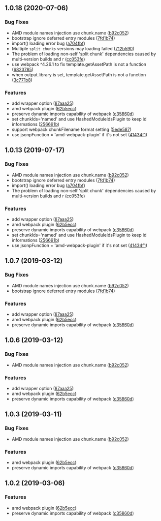 ## 1.0.18 (2020-07-06)


### Bug Fixes

* AMD module names injection use chunk.name ([b92c052](https://github.com/somewind/amd-webpack-plugin/commit/b92c052))
* bootstrap ignore deferred entry modules ([7fd1b74](https://github.com/somewind/amd-webpack-plugin/commit/7fd1b74))
* import() loading error bug ([a704fbf](https://github.com/somewind/amd-webpack-plugin/commit/a704fbf))
* Multiple `split chunks` versions may loading failed ([712b590](https://github.com/somewind/amd-webpack-plugin/commit/712b590))
* The problem of loading non-self 'split chunk' dependencies caused by multi-version builds and r ([cc053fe](https://github.com/somewind/amd-webpack-plugin/commit/cc053fe))
* use webpack ^4.26.1 to fix template.getAssetPath is not a function ([6823785](https://github.com/somewind/amd-webpack-plugin/commit/6823785))
* when output.library is set, template.getAssetPath is not a function ([3c771b8](https://github.com/somewind/amd-webpack-plugin/commit/3c771b8))


### Features

* add wrapper option ([87aaa25](https://github.com/somewind/amd-webpack-plugin/commit/87aaa25))
* amd webpack plugin ([62b5ecc](https://github.com/somewind/amd-webpack-plugin/commit/62b5ecc))
* preserve dynamic imports capability of webpack ([c35860d](https://github.com/somewind/amd-webpack-plugin/commit/c35860d))
* set chunkIds='named' and use HashedModuleIdsPlugin to keep id informations ([256691b](https://github.com/somewind/amd-webpack-plugin/commit/256691b))
* support webpack chunkFilename format setting ([5ede587](https://github.com/somewind/amd-webpack-plugin/commit/5ede587))
* use jsonpFunction = 'amd-webpack-plugin' if it's not set ([41434f1](https://github.com/somewind/amd-webpack-plugin/commit/41434f1))



## 1.0.13 (2019-07-17)


### Bug Fixes

* AMD module names injection use chunk.name ([b92c052](https://github.com/somewind/amd-webpack-plugin/commit/b92c052))
* bootstrap ignore deferred entry modules ([7fd1b74](https://github.com/somewind/amd-webpack-plugin/commit/7fd1b74))
* import() loading error bug ([a704fbf](https://github.com/somewind/amd-webpack-plugin/commit/a704fbf))
* The problem of loading non-self 'split chunk' dependencies caused by multi-version builds and r ([cc053fe](https://github.com/somewind/amd-webpack-plugin/commit/cc053fe))


### Features

* add wrapper option ([87aaa25](https://github.com/somewind/amd-webpack-plugin/commit/87aaa25))
* amd webpack plugin ([62b5ecc](https://github.com/somewind/amd-webpack-plugin/commit/62b5ecc))
* preserve dynamic imports capability of webpack ([c35860d](https://github.com/somewind/amd-webpack-plugin/commit/c35860d))
* set chunkIds='named' and use HashedModuleIdsPlugin to keep id informations ([256691b](https://github.com/somewind/amd-webpack-plugin/commit/256691b))
* use jsonpFunction = 'amd-webpack-plugin' if it's not set ([41434f1](https://github.com/somewind/amd-webpack-plugin/commit/41434f1))



## 1.0.7 (2019-03-12)


### Bug Fixes

* AMD module names injection use chunk.name ([b92c052](https://github.com/somewind/amd-webpack-plugin/commit/b92c052))
* bootstrap ignore deferred entry modules ([7fd1b74](https://github.com/somewind/amd-webpack-plugin/commit/7fd1b74))


### Features

* add wrapper option ([87aaa25](https://github.com/somewind/amd-webpack-plugin/commit/87aaa25))
* amd webpack plugin ([62b5ecc](https://github.com/somewind/amd-webpack-plugin/commit/62b5ecc))
* preserve dynamic imports capability of webpack ([c35860d](https://github.com/somewind/amd-webpack-plugin/commit/c35860d))



## 1.0.6 (2019-03-12)


### Bug Fixes

* AMD module names injection use chunk.name ([b92c052](https://github.com/somewind/amd-webpack-plugin/commit/b92c052))


### Features

* add wrapper option ([87aaa25](https://github.com/somewind/amd-webpack-plugin/commit/87aaa25))
* amd webpack plugin ([62b5ecc](https://github.com/somewind/amd-webpack-plugin/commit/62b5ecc))
* preserve dynamic imports capability of webpack ([c35860d](https://github.com/somewind/amd-webpack-plugin/commit/c35860d))



## 1.0.3 (2019-03-11)


### Bug Fixes

* AMD module names injection use chunk.name ([b92c052](https://github.com/somewind/amd-webpack-plugin/commit/b92c052))


### Features

* amd webpack plugin ([62b5ecc](https://github.com/somewind/amd-webpack-plugin/commit/62b5ecc))
* preserve dynamic imports capability of webpack ([c35860d](https://github.com/somewind/amd-webpack-plugin/commit/c35860d))



## 1.0.2 (2019-03-06)


### Features

* amd webpack plugin ([62b5ecc](https://github.com/somewind/amd-webpack-plugin/commit/62b5ecc))
* preserve dynamic imports capability of webpack ([c35860d](https://github.com/somewind/amd-webpack-plugin/commit/c35860d))



